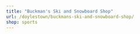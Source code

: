 ```yaml
---
title: "Buckman's Ski and Snowboard Shop"
url: /doylestown/buckmans-ski-and-snowboard-shop/
shop: sports
---
```

